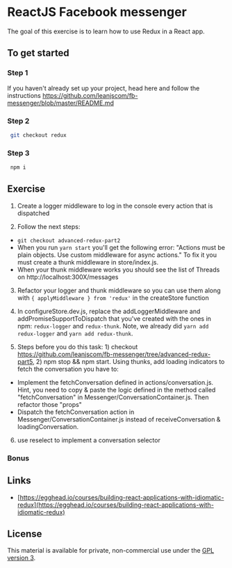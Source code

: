 # ReactJS Facebook messenger

The goal of this exercise is to learn how to use Redux in a React app.

## To get started

### Step 1

If you haven't already set up your project, head here and follow the instructions https://github.com/leanjscom/fb-messenger/blob/master/README.md


### Step 2
```sh
 git checkout redux
 ```

### Step 3
```sh
 npm i
 ```

## Exercise

1. Create a logger middleware to log in the console every action that is dispatched

2. Follow the next steps:
  - `git checkout advanced-redux-part2`
  - When you run `yarn start` you'll get the following error: "Actions must be plain objects. Use custom middleware for async actions." To fix it you must create a thunk middleware in store/index.js.
  - When your thunk middleware works you should see the list of Threads on http://localhost:300X/messages

3. Refactor your logger and thunk middleware so you can use them along with `{ applyMiddleware } from 'redux'` in the createStore function

4. In configureStore.dev.js, replace the addLoggerMiddleware and addPromiseSupportToDispatch that you've created with the ones in npm: `redux-logger` and `redux-thunk`. Note, we already did `yarn add redux-logger` and `yarn add redux-thunk`.

5. Steps before you do this task: 1) checkout https://github.com/leanjscom/fb-messenger/tree/advanced-redux-part5, 2) npm stop && npm start. Using thunks, add loading indicators to fetch the conversation you have to:
  - Implement the fetchConversation defined in actions/conversation.js. Hint, you need to copy & paste the logic defined in the method called "fetchConversation" in Messenger/ConversationContainer.js. Then refactor those "props"
  - Dispatch the fetchConversation action in Messenger/ConversationContainer.js instead of receiveConversation & loadingConversation.

6. use reselect to implement a conversation selector

### Bonus

## Links

- [https://egghead.io/courses/building-react-applications-with-idiomatic-redux](https://egghead.io/courses/building-react-applications-with-idiomatic-redux)

## License

This material is available for private, non-commercial use under the [GPL version 3](http://www.gnu.org/licenses/gpl-3.0-standalone.html).
